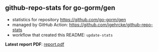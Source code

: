 ## github-repo-stats for go-gorm/gen

- statistics for repository https://github.com/go-gorm/gen
- managed by GitHub Action: https://github.com/jgehrcke/github-repo-stats
- workflow that created this README: `update-stats`

**Latest report PDF**: [report.pdf](https://github.com/go-gorm/gorm.io/raw/github-repo-stats/go-gorm/gen/latest-report/report.pdf)


